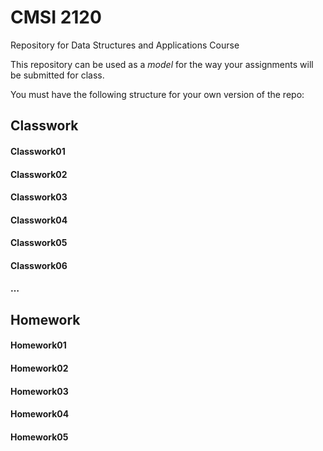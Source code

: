 # CMSI 2120
Repository for Data Structures and Applications Course

This repository can be used as a *model* for the way your assignments will be submitted for class.

You must have the following structure for your own version of the repo:

## Classwork
#### Classwork01
#### Classwork02
#### Classwork03
#### Classwork04
#### Classwork05
#### Classwork06
####   &hellip;

## Homework
#### Homework01
#### Homework02
#### Homework03
#### Homework04
#### Homework05

